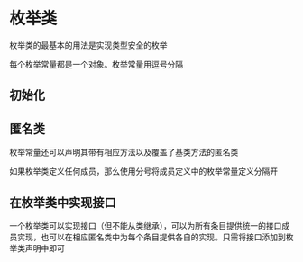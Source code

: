 # 枚举类

枚举类的最基本的用法是实现类型安全的枚举

每个枚举常量都是一个对象。枚举常量用逗号分隔

## 初始化

## 匿名类

枚举常量还可以声明其带有相应方法以及覆盖了基类方法的匿名类

如果枚举类定义任何成员，那么使用分号将成员定义中的枚举常量定义分隔开

## 在枚举类中实现接口

一个枚举类可以实现接口（但不能从类继承），可以为所有条目提供统一的接口成员实现，也可以在相应匿名类中为每个条目提供各自的实现。只需将接口添加到枚举类声明中即可
